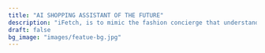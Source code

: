 ```yaml
---
title: "AI SHOPPING ASSISTANT OF THE FUTURE"
description: "iFetch, is to mimic the fashion concierge that understands the customer needs and provide the correct answers leveraging the vast textual and visual data together with knowledge coded in training, descriptions and accumulated sequences of past experiences with a massive number of users."
draft: false
bg_image: "images/featue-bg.jpg"
---
```

